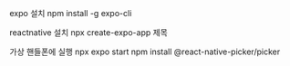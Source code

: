 expo 설치
npm install -g expo-cli

reactnative 설치 
npx create-expo-app 제목

가상 핸들폰에 실행
npx expo start
npm install @react-native-picker/picker